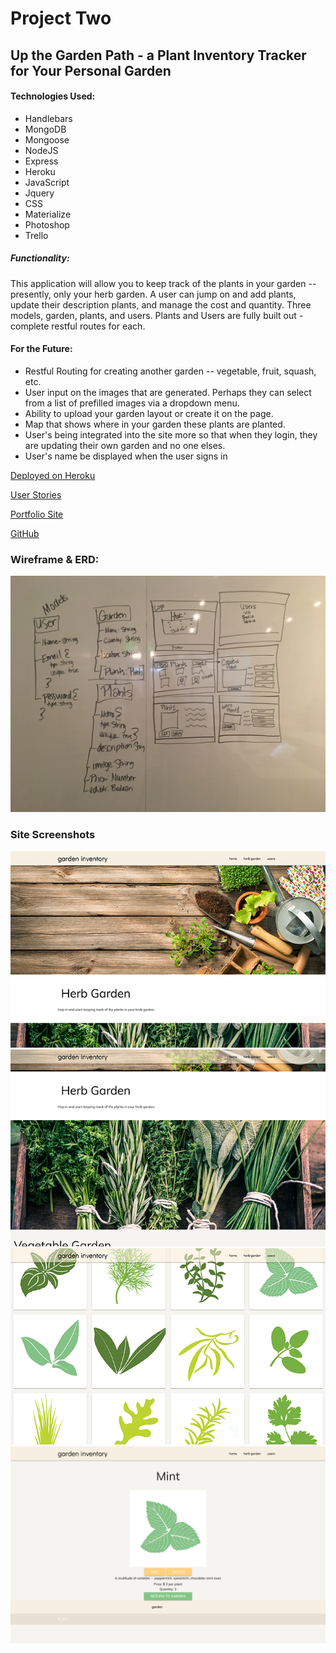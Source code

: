 # Project Two 
## Up the Garden Path - a Plant Inventory Tracker for Your Personal Garden

#### Technologies Used:
* Handlebars
* MongoDB
* Mongoose
* NodeJS
* Express
* Heroku
* JavaScript
* Jquery
* CSS
* Materialize
* Photoshop
* Trello

##### Functionality:
This application will allow you to keep track of the plants in your garden -- presently, only your herb garden. A user can jump on and add plants, update their description plants, and manage the cost and quantity. 
Three models, garden, plants, and users. Plants and Users are fully built out - complete restful routes for each.



#### For the Future: 
* Restful Routing for creating another garden -- vegetable, fruit, squash, etc. 
* User input on the images that are generated. Perhaps they can select from a list of prefilled images via a dropdown menu. 
* Ability to upload your garden layout or create it on the page.
* Map that shows where in your garden these plants are planted.
* User's being integrated into the site more so that when they login, they are updating their own garden and no one elses. 
* User's name be displayed when the user signs in



[Deployed on Heroku](https://immense-ravine-33710.herokuapp.com/ "Up the Garden Path")

[User Stories](https://trello.com/b/tsZ1NUtB/wdi-project-2 "Trello")

[Portfolio Site](http://usher-railways-74478.bitballoon.com/ "Portfolio Site")

[GitHub](https://github.com/victoriactemple/project_two/blob/master/README.md "Victoria Project Github Page")

### Wireframe & ERD:

<img src="/public/images/wireframe_project2.JPG">

### Site Screenshots
<img src="/public/images/garden_screenshot_1.png">
<img src="/public/images/garden_screenshot_2.png">
<img src="/public/images/garden_screenshot_3.png">
<img src="/public/images/garden_screenshot_4.png">